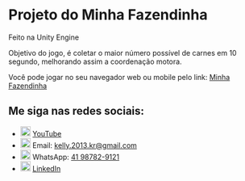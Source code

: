 # Projeto do Minha Fazendinha

Feito na Unity Engine

Objetivo do jogo, é coletar o maior número possível de carnes em 10 segundo, melhorando assim a coordenação motora.

Você pode jogar no seu navegador web ou mobile pelo link: [Minha Fazendinha](https://arianekellygamedev.itch.io/minha-fazendinha)

## Me siga nas redes sociais:

- <img src="https://upload.wikimedia.org/wikipedia/commons/4/42/YouTube_icon_%282013-2017%29.png" width="20" height="20"> [YouTube](https://youtu.be/vVGtbf_F8L4)
- <img src="https://upload.wikimedia.org/wikipedia/commons/4/45/New_Logo_Gmail.svg" width="20" height="20"> Email: [kelly.2013.kr@gmail.com](mailto:kelly.2013.kr@gmail.com)
- <img src="https://upload.wikimedia.org/wikipedia/commons/6/6b/WhatsApp.svg" width="20" height="20"> WhatsApp: [41 98782-9121](tel:+5541987829121)
- <img src="https://upload.wikimedia.org/wikipedia/commons/8/81/LinkedIn_icon.svg" width="20" height="20"> [LinkedIn](https://www.linkedin.com/in/arianekellyribeirodossantos/)
